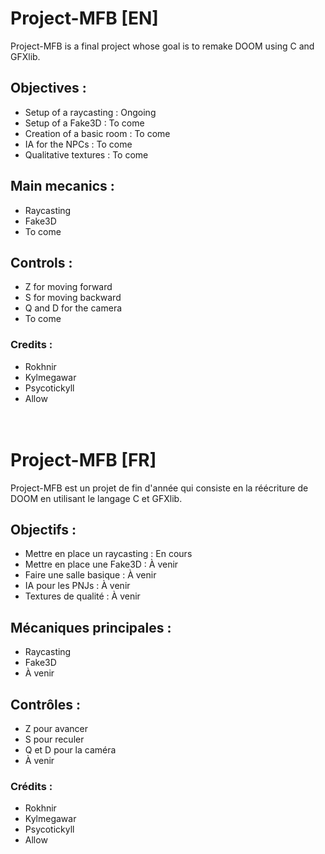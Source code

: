 # Project-MFB [EN]
Project-MFB is a final project whose goal is to remake DOOM using C and GFXlib.

## Objectives : 
 - Setup of a raycasting : Ongoing
 - Setup of a Fake3D : To come
 - Creation of a basic room : To come
 - IA for the NPCs : To come
 - Qualitative textures : To come


## Main mecanics :
 - Raycasting
 - Fake3D
 - To come


## Controls :
 - Z for moving forward
 - S for moving backward
 - Q and D for the camera
 - To come


### Credits : 
 - Rokhnir
 - Kylmegawar
 - Psycotickyll
 - Allow
<br><br><br>


# Project-MFB [FR]
Project-MFB est un projet de fin d'année qui consiste en la réécriture de DOOM en utilisant le langage C et GFXlib.

## Objectifs : 
 - Mettre en place un raycasting : En cours
 - Mettre en place une Fake3D : À venir
 - Faire une salle basique : À venir
 - IA pour les PNJs : À venir
 - Textures de qualité : À venir


## Mécaniques principales :
 - Raycasting
 - Fake3D
 - À venir


## Contrôles :
 - Z pour avancer
 - S pour reculer
 - Q et D pour la caméra
 - À venir


### Crédits : 
 - Rokhnir
 - Kylmegawar
 - Psycotickyll
 - Allow
